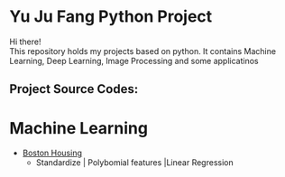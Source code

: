 # Yu Ju Fang Python Project

Hi there!\
This repository holds my projects based on python. It contains Machine Learning, Deep Learning, Image Processing and some applicatinos 

## Project Source Codes:
 # Machine Learning
 * [Boston Housing](Machine_Learning/Boston_Housing/boston_housing_competition.py)
   * Standardize | Polybomial features |Linear Regression
